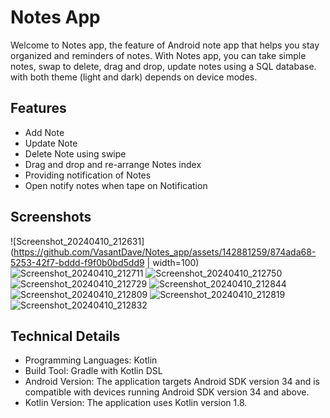 # Notes App

Welcome to Notes app, the feature of Android note app that helps you stay organized and reminders of notes. With Notes app, you can take simple notes, swap to delete, drag and drop, update notes using a SQL database. with both theme (light and dark) depends on device modes. 

## Features
* Add Note
* Update Note
* Delete Note using swipe
* Drag and drop and re-arrange Notes index
* Providing notification of Notes
* Open notify notes when tape on Notification

## Screenshots
![Screenshot_20240410_212631](https://github.com/VasantDave/Notes_app/assets/142881259/874ada68-5253-42f7-bddd-f9f0b0bd5dd9 | width=100)
![Screenshot_20240410_212711](https://github.com/VasantDave/Notes_app/assets/142881259/5fb6c48c-2ff5-45f9-a8f5-152f0252f795)
![Screenshot_20240410_212750](https://github.com/VasantDave/Notes_app/assets/142881259/32f62690-9234-4911-a05c-8e78b459c877)
![Screenshot_20240410_212729](https://github.com/VasantDave/Notes_app/assets/142881259/73155771-d8f0-4d88-a972-ac60b15c6a77)
![Screenshot_20240410_212844](https://github.com/VasantDave/Notes_app/assets/142881259/9df70f4d-269a-443a-8982-15777bcc8afd)
![Screenshot_20240410_212809](https://github.com/VasantDave/Notes_app/assets/142881259/343efef9-a374-4479-8360-c7547ad96621)
![Screenshot_20240410_212819](https://github.com/VasantDave/Notes_app/assets/142881259/749eb099-4256-449c-9de3-c78837206eeb)
![Screenshot_20240410_212832](https://github.com/VasantDave/Notes_app/assets/142881259/4d955c66-9937-4658-b583-d4894a03242e)


## Technical Details
* Programming Languages: Kotlin
* Build Tool: Gradle with Kotlin DSL
* Android Version: The application targets Android SDK version 34 and is compatible with devices running Android SDK version 34 and above.
* Kotlin Version: The application uses Kotlin version 1.8.


